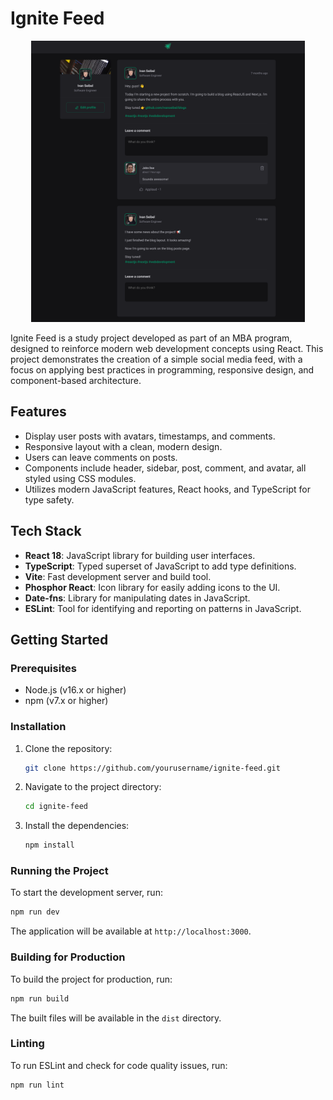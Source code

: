 
# Ignite Feed

<p align="center">
  <img src="./screenshots/screenshot.png" alt="Desktop Screenshot" height="450px"/>
</p>

Ignite Feed is a study project developed as part of an MBA program, designed to reinforce modern web development concepts using React. This project demonstrates the creation of a simple social media feed, with a focus on applying best practices in programming, responsive design, and component-based architecture.

## Features

- Display user posts with avatars, timestamps, and comments.
- Responsive layout with a clean, modern design.
- Users can leave comments on posts.
- Components include header, sidebar, post, comment, and avatar, all styled using CSS modules.
- Utilizes modern JavaScript features, React hooks, and TypeScript for type safety.

## Tech Stack

- **React 18**: JavaScript library for building user interfaces.
- **TypeScript**: Typed superset of JavaScript to add type definitions.
- **Vite**: Fast development server and build tool.
- **Phosphor React**: Icon library for easily adding icons to the UI.
- **Date-fns**: Library for manipulating dates in JavaScript.
- **ESLint**: Tool for identifying and reporting on patterns in JavaScript.

## Getting Started

### Prerequisites

- Node.js (v16.x or higher)
- npm (v7.x or higher)

### Installation

1. Clone the repository:
   ```bash
   git clone https://github.com/yourusername/ignite-feed.git
   ```
2. Navigate to the project directory:
   ```bash
   cd ignite-feed
   ```
3. Install the dependencies:
   ```bash
   npm install
   ```

### Running the Project

To start the development server, run:

```bash
npm run dev
```

The application will be available at `http://localhost:3000`.

### Building for Production

To build the project for production, run:

```bash
npm run build
```

The built files will be available in the `dist` directory.

### Linting

To run ESLint and check for code quality issues, run:

```bash
npm run lint
```
